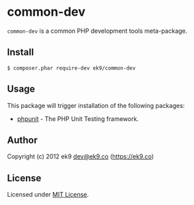 common-dev
==========

`common-dev` is a common PHP development tools meta-package.

## Install

    $ composer.phar require-dev ek9/common-dev

## Usage

This package will trigger installation of the following packages:

- [phpunit][1] - The PHP Unit Testing framework.

## Author

Copyright (c) 2012 ek9 <dev@ek9.co> (https://ek9.co)

## License

Licensed under [MIT License](LICENSE).

[1]: https://phpunit.de/
